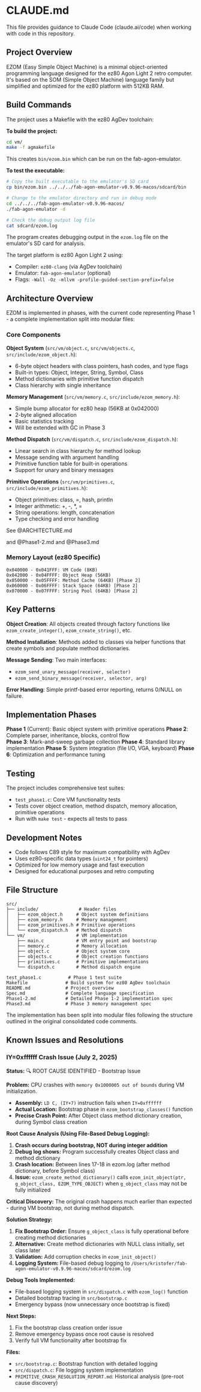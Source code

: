 # CLAUDE.md

This file provides guidance to Claude Code (claude.ai/code) when working with code in this repository.

## Project Overview

EZOM (Easy Simple Object Machine) is a minimal object-oriented programming language designed for the ez80 Agon Light 2 retro computer. It's based on the SOM (Simple Object Machine) language family but simplified and optimized for the ez80 platform with 512KB RAM.

## Build Commands

The project uses a Makefile with the ez80 AgDev toolchain:

**To build the project:**
```bash
cd vm/
make -f agmakefile
```

This creates `bin/ezom.bin` which can be run on the fab-agon-emulator.

**To test the executable:**
```bash
# Copy the built executable to the emulator's SD card
cp bin/ezom.bin ../../../fab-agon-emulator-v0.9.96-macos/sdcard/bin

# Change to the emulator directory and run in debug mode
cd ../../../fab-agon-emulator-v0.9.96-macos/
./fab-agon-emulator -d

# Check the debug output log file
cat sdcard/ezom.log
```

The program creates debugging output in the `ezom.log` file on the emulator's SD card for analysis.

The target platform is ez80 Agon Light 2 using:
- Compiler: `ez80-clang` (via AgDev toolchain)
- Emulator: `fab-agon-emulator` (optional)
- Flags: `-Wall -Oz -mllvm -profile-guided-section-prefix=false`

## Architecture Overview

EZOM is implemented in phases, with the current code representing Phase 1 - a complete implementation split into modular files:

### Core Components

**Object System** (`src/vm/object.c`, `src/vm/objects.c`, `src/include/ezom_object.h`):
- 6-byte object headers with class pointers, hash codes, and type flags
- Built-in types: Object, Integer, String, Symbol, Class
- Method dictionaries with primitive function dispatch
- Class hierarchy with single inheritance

**Memory Management** (`src/vm/memory.c`, `src/include/ezom_memory.h`):
- Simple bump allocator for ez80 heap (56KB at 0x042000)
- 2-byte aligned allocation 
- Basic statistics tracking
- Will be extended with GC in Phase 3

**Method Dispatch** (`src/vm/dispatch.c`, `src/include/ezom_dispatch.h`):
- Linear search in class hierarchy for method lookup
- Message sending with argument handling
- Primitive function table for built-in operations
- Support for unary and binary messages

**Primitive Operations** (`src/vm/primitives.c`, `src/include/ezom_primitives.h`):
- Object primitives: class, =, hash, println
- Integer arithmetic: +, -, *, =
- String operations: length, concatenation
- Type checking and error handling

See @ARCHITECTURE.md

and @Phase1-2.md and @Phase3.md

### Memory Layout (ez80 Specific)

```
0x040000 - 0x041FFF: VM Code (8KB)
0x042000 - 0x04FFFF: Object Heap (56KB)  
0x050000 - 0x05FFFF: Method Cache (64KB) [Phase 2]
0x060000 - 0x06FFFF: Stack Space (64KB) [Phase 2]
0x070000 - 0x07FFFF: String Pool (64KB) [Phase 2]
```

## Key Patterns

**Object Creation**: All objects created through factory functions like `ezom_create_integer()`, `ezom_create_string()`, etc.

**Method Installation**: Methods added to classes via helper functions that create symbols and populate method dictionaries.

**Message Sending**: Two main interfaces:
- `ezom_send_unary_message(receiver, selector)` 
- `ezom_send_binary_message(receiver, selector, arg)`

**Error Handling**: Simple printf-based error reporting, returns 0/NULL on failure.

## Implementation Phases

**Phase 1** (Current): Basic object system with primitive operations
**Phase 2**: Complete parser, inheritance, blocks, control flow  
**Phase 3**: Mark-and-sweep garbage collection
**Phase 4**: Standard library implementation
**Phase 5**: System integration (file I/O, VGA, keyboard)
**Phase 6**: Optimization and performance tuning

## Testing

The project includes comprehensive test suites:
- `test_phase1.c`: Core VM functionality tests
- Tests cover object creation, method dispatch, memory allocation, primitive operations
- Run with `make test` - expects all tests to pass

## Development Notes

- Code follows C89 style for maximum compatibility with AgDev
- Uses ez80-specific data types (`uint24_t` for pointers)
- Optimized for low memory usage and fast execution
- Designed for educational purposes and retro computing

## File Structure

```
src/
├── include/               # Header files
│   ├── ezom_object.h     # Object system definitions
│   ├── ezom_memory.h     # Memory management
│   ├── ezom_primitives.h # Primitive operations
│   └── ezom_dispatch.h   # Method dispatch
└── vm/                   # VM implementation
    ├── main.c            # VM entry point and bootstrap
    ├── memory.c          # Memory allocation
    ├── object.c          # Object system core
    ├── objects.c         # Object creation functions
    ├── primitives.c      # Primitive implementations
    └── dispatch.c        # Method dispatch engine

test_phase1.c          # Phase 1 test suite
Makefile              # Build system for ez80 AgDev toolchain
README.md             # Project overview
Spec.md               # Complete language specification
Phase1-2.md           # Detailed Phase 1-2 implementation spec  
Phase3.md             # Phase 3 memory management spec
```

The implementation has been split into modular files following the structure outlined in the original consolidated code comments.

## Known Issues and Resolutions

### IY=0xffffff Crash Issue (July 2, 2025)
**Status:** 🔍 ROOT CAUSE IDENTIFIED - Bootstrap Issue

**Problem:** CPU crashes with `memory 0x1000005 out of bounds` during VM initialization.
- **Assembly:** `LD C, (IY+7)` instruction fails when `IY=0xffffff`
- **Actual Location:** Bootstrap phase in `ezom_bootstrap_classes()` function
- **Precise Crash Point:** After Object class method dictionary creation, during Symbol class creation

**Root Cause Analysis (Using File-Based Debug Logging):**
1. **Crash occurs during bootstrap, NOT during integer addition**
2. **Debug log shows:** Program successfully creates Object class and method dictionary
3. **Crash location:** Between lines 17-18 in ezom.log (after method dictionary, before Symbol class)
4. **Issue:** `ezom_create_method_dictionary()` calls `ezom_init_object(ptr, g_object_class, EZOM_TYPE_OBJECT)` 
   when `g_object_class` may not be fully initialized

**Critical Discovery:** The original crash happens much earlier than expected - during VM bootstrap, not during method dispatch.

**Solution Strategy:**
1. **Fix Bootstrap Order:** Ensure `g_object_class` is fully operational before creating method dictionaries
2. **Alternative:** Create method dictionaries with NULL class initially, set class later
3. **Validation:** Add corruption checks in `ezom_init_object()` 
4. **Logging System:** File-based debug logging to `/Users/kristofer/fab-agon-emulator-v0.9.96-macos/sdcard/ezom.log`

**Debug Tools Implemented:**
- File-based logging system in `src/dispatch.c` with `ezom_log()` function
- Detailed bootstrap tracing in `src/bootstrap.c`
- Emergency bypass (now unnecessary once bootstrap is fixed)

**Next Steps:**
1. Fix the bootstrap class creation order issue
2. Remove emergency bypass once root cause is resolved
3. Verify full VM functionality after bootstrap fix

**Files:** 
- `src/bootstrap.c`: Bootstrap function with detailed logging
- `src/dispatch.c`: File logging system implementation
- `PRIMITIVE_CRASH_RESOLUTION_REPORT.md`: Historical analysis (pre-root cause discovery)